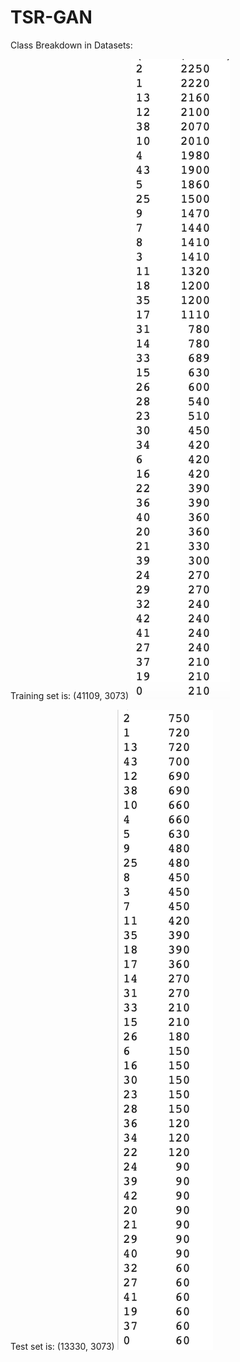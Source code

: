 # TSR-GAN
Class Breakdown in Datasets:

Training set is: (41109, 3073)
![Alt text](images/training_classbreakdown.png?raw=true "Training Set Class Breakdown")


Test set is: (13330, 3073)
![Alt text](images/testing_classbreakdown.png?raw=true "Test Set Class Breakdown")
